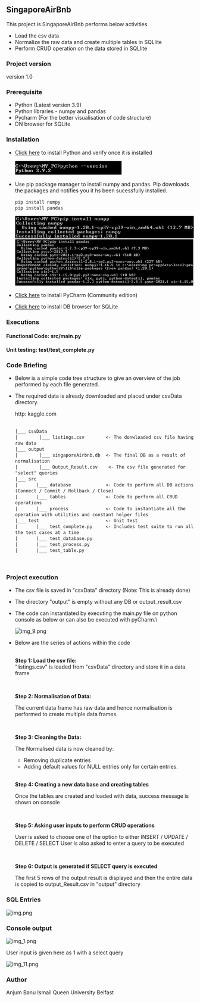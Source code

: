 ## SingaporeAirBnb
This project is SingaporeAirBnb performs below activities

- Load the csv data 
- Normalize the raw data and create multiple tables in SQLlite
- Perform CRUD operation on the data stored in SQLlite

### Project version

version 1.0

### Prerequisite

- Python (Latest version 3.9)
- Python libraries - numpy and pandas
- Pycharm (For the better visualisation of code structure)
- DN browser for SQLite


### Installation
- [Click here](https://www.python.org/downloads/) to install Python and verify once it is installed
  
  ![img_6.png](img/img_6.png)
- Use pip package manager to install numpy and pandas. Pip downloads the packages and notifies you it hs been sucessfully installed.
    ````code
    pip install numpy
    pip install pandas
    ````
    ![img_8.png](img/img_8.png)
    ![img_7.png](img/img_7.png)
- [Click here](https://www.jetbrains.com/pycharm/download) to install PyCharm (Community edition)
- [Click here](https://sqlitebrowser.org/dl/) to install DB browser for SQLite


### Executions
#### Functional Code:    src/main.py<br>
#### Unit testing:       test/test_complete.py



### Code Briefing

- Below is a simple code tree structure to give an overview of the job performed by each file generated.  
- The required data is already downloaded and placed under csvData directory.
  
  http: kaggle.com
    
  ````code
    
  |___ csvData
  |        |___ listings.csv        <- The donwloaded csv file having raw data
  |___ output
  |        |___ singaporeAirbnb.db  <- The final DB as a result of normalisation
  |        |___ Output_Result.csv    <- The csv file generated for "select" queries
  |___ src
  |       |___ database             <- Code to perform all DB actions (Connect / Commit / Rollback / Close) 
  |       |___ tables               <- Code to perform all CRUD operations
  |       |___ process              <- Code to instantiate all the operation with utilities and constant helper files
  |___ test                         <- Unit test
  |       |___ test_complete.py     <- Includes test suite to run all the test cases at a time
  |       |___ test_database.py     
  |       |___ test_process.py
  |       |___ test_table.py
  
     
    ````
  

### Project execution  

- The csv file is saved in "csvData" directory (Note: This is already done)

- The directory "output" is empty without any DB or output_result.csv

- The code can instantiated by executing the main.py file on python console as below or can also be executed with pyCharm.\

  ![img_9.png](img/img_9.png)

- Below are the series of actions within the code
  <br/><br/>

  **Step 1: Load the csv file:**
  <br/>
  "listings.csv" is loaded from "csvData" directory and store it in a data frame
 
  <br/>
  
  **Step 2: Normalisation of Data:**
  
  The current data frame has raw data and hence normalisation is performed to create multiple data frames.

  <br/>
  
  **Step 3: Cleaning the Data:**
  
  The Normalised data is now cleaned by:
  * Removing duplicate entries
  * Adding default values for NULL entries only for certain entries.
  
  <br/>
  
  **Step 4: Creating a new data base and creating tables**
  
  Once the tables are created and loaded with data, success message is shown on console
  
  <br/>

  **Step 5: Asking user inputs to perform CRUD operations**

    User is asked to choose one of the option to either INSERT / UPDATE / DELETE / SELECT
    User is also asked to enter a query to be executed

  <br/>

  **Step 6: Output is generated if SELECT query is executed**
  
    The first 5 rows of the output result is displayed and then the entire data is copied to output_Result.csv in "output" directory
    
### SQL Entries

![img.png](img/imgT.png)



### Console output

![img_1.png](img/img_1.png)

User input is given here  as 1 with a select query

![img_11.png](img/img_11.png)
        


### Author
Anjum Banu Ismail
Queen University Belfast
